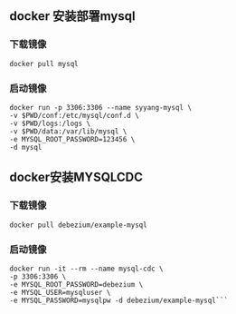 ## docker 安装部署mysql
### 下载镜像
```
docker pull mysql
```
### 启动镜像
```
docker run -p 3306:3306 --name syyang-mysql \
-v $PWD/conf:/etc/mysql/conf.d \
-v $PWD/logs:/logs \
-v $PWD/data:/var/lib/mysql \
-e MYSQL_ROOT_PASSWORD=123456 \
-d mysql
```
## docker安装MYSQLCDC
### 下载镜像
```
docker pull debezium/example-mysql
```
### 启动镜像
```
docker run -it --rm --name mysql-cdc \
-p 3306:3306 \
-e MYSQL_ROOT_PASSWORD=debezium \
-e MYSQL_USER=mysqluser \
-e MYSQL_PASSWORD=mysqlpw -d debezium/example-mysql```
